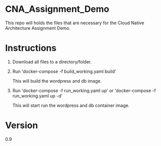 # CNA_Assignment_Demo
This repo will holds the files that are necessary for the Cloud Native Architecture Assignment Demo.

# Instructions
1) Download all files to a directory/folder.
2) Run 'docker-compose -f build_working.yaml build'
  
   This will build the wordpress and db image.
5) Run 'docker-compose -f run_working.yaml up' or 'docker-compose -f run_working.yaml up -d'

   This will start run the wordpress and db container image.

# Version
0.9
